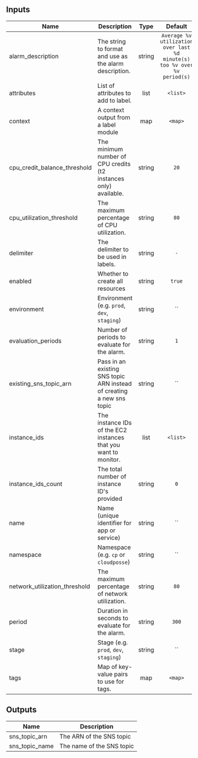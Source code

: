 ## Inputs

| Name | Description | Type | Default | Required |
|------|-------------|:----:|:-----:|:-----:|
| alarm_description | The string to format and use as the alarm description. | string | `Average %v utilization over last %d minute(s) too %v over %v period(s)` | no |
| attributes | List of attributes to add to label. | list | `<list>` | no |
| context | A context output from a label module | map | `<map>` | no |
| cpu_credit_balance_threshold | The minimum number of CPU credits (t2 instances only) available. | string | `20` | no |
| cpu_utilization_threshold | The maximum percentage of CPU utilization. | string | `80` | no |
| delimiter | The delimiter to be used in labels. | string | `-` | no |
| enabled | Whether to create all resources | string | `true` | no |
| environment | Environment (e.g. `prod`, `dev`, `staging`) | string | `` | no |
| evaluation_periods | Number of periods to evaluate for the alarm. | string | `1` | no |
| existing_sns_topic_arn | Pass in an existing SNS topic ARN instead of creating a new sns topic | string | `` | no |
| instance_ids | The instance IDs of the EC2 instances that you want to monitor. | list | `<list>` | no |
| instance_ids_count | The total number of instance ID's provided | string | `0` | no |
| name | Name (unique identifier for app or service) | string | `` | no |
| namespace | Namespace (e.g. `cp` or `cloudposse`) | string | `` | no |
| network_utilization_threshold | The maximum percentage of network utilization. | string | `80` | no |
| period | Duration in seconds to evaluate for the alarm. | string | `300` | no |
| stage | Stage (e.g. `prod`, `dev`, `staging`) | string | `` | no |
| tags | Map of key-value pairs to use for tags. | map | `<map>` | no |

## Outputs

| Name | Description |
|------|-------------|
| sns_topic_arn | The ARN of the SNS topic |
| sns_topic_name | The name of the SNS topic |

